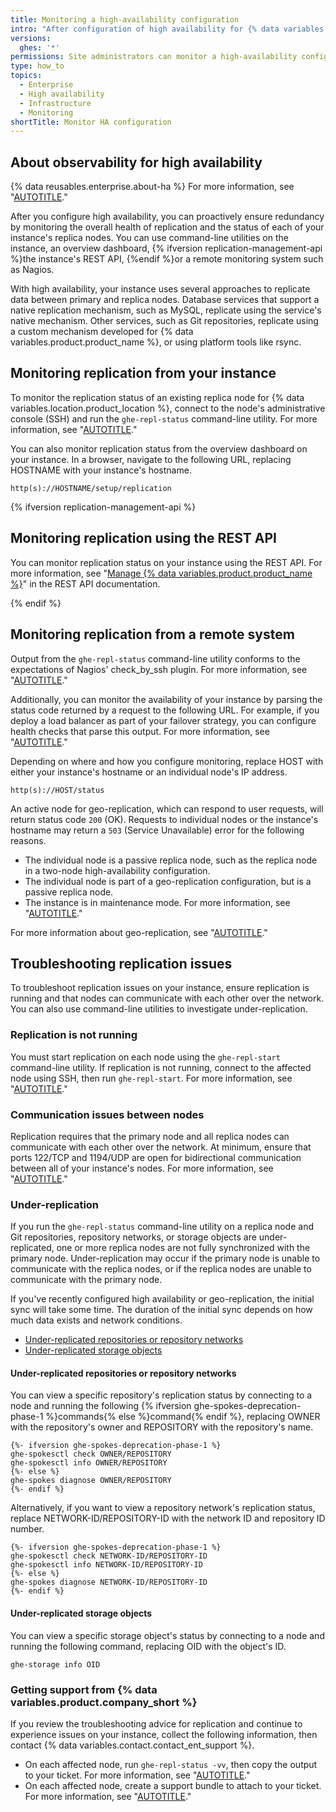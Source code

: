 ```yaml
---
title: Monitoring a high-availability configuration
intro: "After configuration of high availability for {% data variables.location.product_location %}, you can monitor the status of data replication among to your instance's replica nodes."
versions:
  ghes: '*'
permissions: Site administrators can monitor a high-availability configuration for a {% data variables.product.product_name %} instance.
type: how_to
topics:
  - Enterprise
  - High availability
  - Infrastructure
  - Monitoring
shortTitle: Monitor HA configuration
---
```


## About observability for high availability

{% data reusables.enterprise.about-ha %} For more information, see "[AUTOTITLE](/admin/enterprise-management/configuring-high-availability/about-high-availability-configuration)."

After you configure high availability, you can proactively ensure redundancy by monitoring the overall health of replication and the status of each of your instance's replica nodes. You can use command-line utilities on the instance, an overview dashboard, {% ifversion replication-management-api %}the instance's REST API, {%endif %}or a remote monitoring system such as Nagios.

With high availability, your instance uses several approaches to replicate data between primary and replica nodes. Database services that support a native replication mechanism, such as MySQL, replicate using the service's native mechanism. Other services, such as Git repositories, replicate using a custom mechanism developed for {% data variables.product.product_name %}, or using platform tools like rsync.

## Monitoring replication from your instance

To monitor the replication status of an existing replica node for {% data variables.location.product_location %}, connect to the node's administrative console (SSH) and run the `ghe-repl-status` command-line utility. For more information, see "[AUTOTITLE](/admin/configuration/configuring-your-enterprise/command-line-utilities#ghe-repl-status)."

You can also monitor replication status from the overview dashboard on your instance. In a browser, navigate to the following URL, replacing HOSTNAME with your instance's hostname.

`http(s)://HOSTNAME/setup/replication`

{% ifversion replication-management-api %}

## Monitoring replication using the REST API

You can monitor replication status on your instance using the REST API. For more information, see "[Manage {% data variables.product.product_name %}](/rest/enterprise-admin/manage-ghes#list-the-status-of-services-running-on-all-replica-nodes)" in the REST API documentation.

{% endif %}

## Monitoring replication from a remote system

Output from the `ghe-repl-status` command-line utility conforms to the expectations of Nagios' check_by_ssh plugin. For more information, see "[AUTOTITLE](/admin/configuration/configuring-your-enterprise/command-line-utilities#ghe-repl-status)."

Additionally, you can monitor the availability of your instance by parsing the status code returned by a request to the following URL. For example, if you deploy a load balancer as part of your failover strategy, you can configure health checks that parse this output. For more information, see "[AUTOTITLE](/admin/configuration/configuring-network-settings/using-github-enterprise-server-with-a-load-balancer#configuring-health-checks)."

Depending on where and how you configure monitoring, replace HOST with either your instance's hostname or an individual node's IP address.

`http(s)://HOST/status`

An active node for geo-replication, which can respond to user requests, will return status code `200` (OK). Requests to individual nodes or the instance's hostname may return a `503` (Service Unavailable) error for the following reasons.

- The individual node is a passive replica node, such as the replica node in a two-node high-availability configuration.
- The individual node is part of a geo-replication configuration, but is a passive replica node.
- The instance is in maintenance mode. For more information, see "[AUTOTITLE](/admin/configuration/configuring-your-enterprise/enabling-and-scheduling-maintenance-mode)."

For more information about geo-replication, see "[AUTOTITLE](/admin/enterprise-management/configuring-high-availability/about-geo-replication)."

## Troubleshooting replication issues

To troubleshoot replication issues on your instance, ensure replication is running and that nodes can communicate with each other over the network. You can also use command-line utilities to investigate under-replication.

### Replication is not running

You must start replication on each node using the `ghe-repl-start` command-line utility. If replication is not running, connect to the affected node using SSH, then run `ghe-repl-start`. For more information, see "[AUTOTITLE](/admin/configuration/configuring-your-enterprise/command-line-utilities#ghe-repl-start)."

### Communication issues between nodes

Replication requires that the primary node and all replica nodes can communicate with each other over the network. At minimum, ensure that ports 122/TCP and 1194/UDP are open for bidirectional communication between all of your instance's nodes. For more information, see "[AUTOTITLE](/admin/configuration/configuring-network-settings/network-ports#administrative-ports)."

### Under-replication

If you run the `ghe-repl-status` command-line utility on a replica node and Git repositories, repository networks, or storage objects are under-replicated, one or more replica nodes are not fully synchronized with the primary node. Under-replication may occur if the primary node is unable to communicate with the replica nodes, or if the replica nodes are unable to communicate with the primary node.

If you've recently configured high availability or geo-replication, the initial sync will take some time. The duration of the initial sync depends on how much data exists and network conditions.

- [Under-replicated repositories or repository networks](#under-replicated-repositories-or-repository-networks)
- [Under-replicated storage objects](#under-replicated-storage-objects)

#### Under-replicated repositories or repository networks

You can view a specific repository's replication status by connecting to a node and running the following {% ifversion ghe-spokes-deprecation-phase-1 %}commands{% else %}command{% endif %}, replacing OWNER with the repository's owner and REPOSITORY with the repository's name.

```
{%- ifversion ghe-spokes-deprecation-phase-1 %}
ghe-spokesctl check OWNER/REPOSITORY
ghe-spokesctl info OWNER/REPOSITORY
{%- else %}
ghe-spokes diagnose OWNER/REPOSITORY
{%- endif %}
```

Alternatively, if you want to view a repository network's replication status, replace NETWORK-ID/REPOSITORY-ID with the network ID and repository ID number.

```
{%- ifversion ghe-spokes-deprecation-phase-1 %}
ghe-spokesctl check NETWORK-ID/REPOSITORY-ID
ghe-spokesctl info NETWORK-ID/REPOSITORY-ID
{%- else %}
ghe-spokes diagnose NETWORK-ID/REPOSITORY-ID
{%- endif %}
```

#### Under-replicated storage objects

You can view a specific storage object's status by connecting to a node and running the following command, replacing OID with the object's ID.

```
ghe-storage info OID
```

### Getting support from {% data variables.product.company_short %}

If you review the troubleshooting advice for replication and continue to experience issues on your instance, collect the following information, then contact {% data variables.contact.contact_ent_support %}.

- On each affected node, run `ghe-repl-status -vv`, then copy the output to your ticket. For more information, see "[AUTOTITLE](/admin/configuration/configuring-your-enterprise/command-line-utilities#ghe-repl-status)."
- On each affected node, create a support bundle to attach to your ticket. For more information, see "[AUTOTITLE](/support/contacting-github-support/providing-data-to-github-support#creating-and-sharing-support-bundles)."
